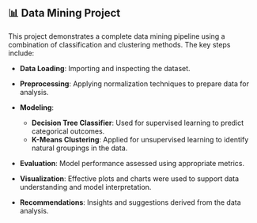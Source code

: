 ## 📊 Data Mining Project

This project demonstrates a complete data mining pipeline using a combination of classification and clustering methods. The key steps include:

* **Data Loading**: Importing and inspecting the dataset.
* **Preprocessing**: Applying normalization techniques to prepare data for analysis.
* **Modeling**:

  * **Decision Tree Classifier**: Used for supervised learning to predict categorical outcomes.
  * **K-Means Clustering**: Applied for unsupervised learning to identify natural groupings in the data.
* **Evaluation**: Model performance assessed using appropriate metrics.
* **Visualization**: Effective plots and charts were used to support data understanding and model interpretation.
* **Recommendations**: Insights and suggestions derived from the data analysis.
